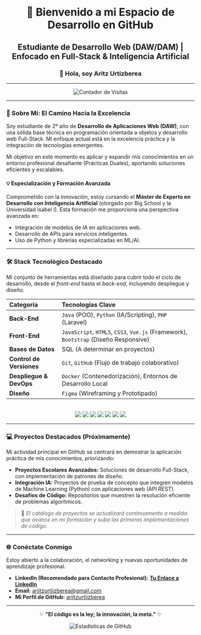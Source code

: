 <div align="center">
  
# 🚀 Bienvenido a mi Espacio de Desarrollo en GitHub
  
## Estudiante de Desarrollo Web (DAW/DAM) | Enfocado en Full-Stack & Inteligencia Artificial
  
### 👋 Hola, soy Aritz Urtizberea

---

<p align="center">
  <img src="https://komarev.com/ghpvc/?username=ariitzurtiizberea&label=Visitas+a+mi+Perfil&color=0077B6" alt="Contador de Visitas">
</p>

</div>

---

### 🎯 Sobre Mí: El Camino Hacia la Excelencia

Soy estudiante de 2º año de **Desarrollo de Aplicaciones Web (DAW)**, con una sólida base técnica en programación orientada a objetos y desarrollo web Full-Stack. Mi enfoque actual está en la excelencia práctica y la integración de tecnologías emergentes.

Mi objetivo en este momento es aplicar y expandir mis conocimientos en un entorno profesional desafiante (Prácticas Duales), aportando soluciones eficientes y escalables.

#### 💡 Especialización y Formación Avanzada
Comprometido con la innovación, estoy cursando el **Máster de Experto en Desarrollo con Inteligencia Artificial** (otorgado por Big School y la Universidad Isabel I). Esta formación me proporciona una perspectiva avanzada en:

* Integración de modelos de IA en aplicaciones web.
* Desarrollo de APIs para servicios inteligentes.
* Uso de Python y librerías especializadas en ML/AI.

---

### 🛠 Stack Tecnológico Destacado

Mi conjunto de herramientas está diseñado para cubrir todo el ciclo de desarrollo, desde el *front-end* hasta el *back-end*, incluyendo despliegue y diseño.

| Categoría | Tecnologías Clave |
| :--- | :--- |
| **Back-End** | `Java` (POO), `Python` (IA/Scripting), `PHP` (Laravel) |
| **Front-End** | `JavaScript`, `HTML5`, `CSS3`, `Vue.js` (Framework), `Bootstrap` (Diseño Responsive) |
| **Bases de Datos** | SQL (A determinar en proyectos) |
| **Control de Versiones** | `Git`, `GitHub` (Flujo de trabajo colaborativo) |
| **Despliegue & DevOps** | `Docker` (Contenedorización), Entornos de Desarrollo Local |
| **Diseño** | `Figma` (Wireframing y Prototipado) |

<br>

<div align="center">
  
  <img src="https://img.shields.io/badge/Java-007396?style=for-the-badge&logo=java&logoColor=white" />
  <img src="https://img.shields.io/badge/JavaScript-F7DF1E?style=for-the-badge&logo=javascript&logoColor=black" />
  <img src="https://img.shields.io/badge/Python-3776AB?style=for-the-badge&logo=python&logoColor=white" />
  <img src="https://img.shields.io/badge/PHP-777BB4?style=for-the-badge&logo=php&logoColor=white" />
  <img src="https://img.shields.io/badge/Laravel-FF2D20?style=for-the-badge&logo=laravel&logoColor=white" />
  <img src="https://img.shields.io/badge/Docker-2496ED?style=for-the-badge&logo=docker&logoColor=white" />
  <img src="https://img.shields.io/badge/Figma-F24E1E?style=for-the-badge&logo=figma&logoColor=white" />
  
</div>

---

### 💻 Proyectos Destacados (Próximamente)

Mi actividad principal en GitHub se centrará en demostrar la aplicación práctica de mis conocimientos, priorizando:

* **Proyectos Escolares Avanzados:** Soluciones de desarrollo Full-Stack, con implementación de patrones de diseño.
* **Integración IA:** Proyectos de prueba de concepto que integren modelos de Machine Learning (Python) con aplicaciones web (API REST).
* **Desafíos de Código:** Repositorios que muestren la resolución eficiente de problemas algorítmicos.

> 📝 *El catálogo de proyectos se actualizará continuamente a medida que avance en mi formación y suba las primeras implementaciones de código.*

---

### 🌐 Conéctate Conmigo

Estoy abierto a la colaboración, el networking y nuevas oportunidades de aprendizaje profesional.

* **LinkedIn (Recomendado para Contacto Profesional):** [**Tu Enlace a LinkedIn**](https://www.linkedin.com/in/aritz-urtizberea-1099b82a1/)
* **Email:** ariitzurtiizberea@gmail.com
* **Mi Perfil de GitHub:** [ariitzurtiizberea](https://github.com/ariitzurtiizberea)

---

<div align="center">
  
  <p>✨ <b>"El código es la ley; la innovación, la meta."</b> ✨</p>
  
  <img src="https://github-readme-stats.vercel.app/api?username=ariitzurtiizberea&show_icons=true&theme=default&hide_rank=true" alt="Estadísticas de GitHub" />
  
</div>
